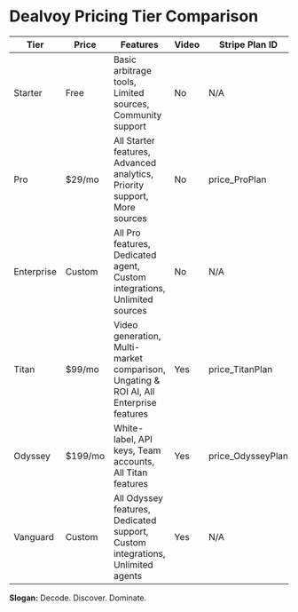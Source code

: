 # Dealvoy Pricing Tier Comparison

| Tier       | Price    | Features                                                                 | Video | Stripe Plan ID      |
|------------|----------|--------------------------------------------------------------------------|-------|--------------------|
| Starter    | Free     | Basic arbitrage tools, Limited sources, Community support                | No    | N/A                |
| Pro        | $29/mo   | All Starter features, Advanced analytics, Priority support, More sources | No    | price_ProPlan      |
| Enterprise | Custom   | All Pro features, Dedicated agent, Custom integrations, Unlimited sources| No    | N/A                |
| Titan      | $99/mo   | Video generation, Multi-market comparison, Ungating & ROI AI, All Enterprise features | Yes   | price_TitanPlan    |
| Odyssey    | $199/mo  | White-label, API keys, Team accounts, All Titan features                 | Yes   | price_OdysseyPlan  |
| Vanguard   | Custom   | All Odyssey features, Dedicated support, Custom integrations, Unlimited agents | Yes   | N/A                |

**Slogan:** Decode. Discover. Dominate.
